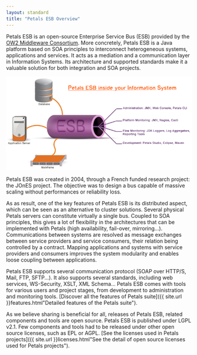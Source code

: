 ```yaml
---
layout: standard
title: "Petals ESB Overview"
---  
```

Petals ESB is an open-source Enterprise Service Bus (ESB) provided by the [OW2 Middleware Consortium](http://ow2.org/). 
More concretely, Petals ESB is a Java platform based on SOA principles to interconnect heterogeneous systems, applications and services. 
It acts as a mediation and a communication layer in Information Systems. Its architecture and supported standards make it a valuable solution for both integration and SOA projects.

<img id="explanation-img" src="images/schema_1.7.4_en.png" alt="Illustration of Petals ESB's roles within an infrastructure" title="How Petals ESB helps you build a SOA infrastructure">

Petals ESB was created in 2004, through a French funded research project: the JOnES project. The objective was to design a bus capable of massive scaling without performances or reliability loss.

As as result, one of the key features of Petals ESB is its distributed aspect, which can be seen as an alternative to cluster solutions.
Several physical Petals servers can constitute virtually a single bus. Coupled to SOA principles, this gives a lot of flexibility in the architectures that can be implemented with Petals 
(high availability, fail-over, mirroring...). Communications between systems are resolved as message exchanges between service providers and service consumers, their relation being controlled 
by a contract. Mapping applications and systems with service providers and consumers improves the system modularity and enables loose coupling between applications.

Petals ESB supports several communication protocol (SOAP over HTTP/S, Mail, FTP, SFTP...). It also supports several standards, including web services, WS-Security, XSLT, XML Schema... 
Petals ESB comes with tools for various users and project stages, from development to administration and monitoring tools.
[Discover all the features of Petals suite]({{ site.url }}features.html"Detailed features of the Petals suite").

As we believe sharing is beneficial for all, releases of Petals ESB, related components and tools are open source. 
Petals ESB is published under LGPL v2.1. Few components and tools had to be released under other open source licenses, such as EPL or AGPL. 
[See the licenses used in Petals projects]({{ site.url }}licenses.html"See the detail of open source licenses used for Petals projects").
